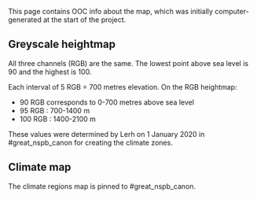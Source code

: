 This page contains OOC info about the map, which was initially
computer-generated at the start of the project.

## Greyscale heightmap

All three channels (RGB) are the same. The lowest point above sea level
is 90 and the highest is 100.

Each interval of 5 RGB = 700 metres elevation. On the RGB heightmap:

- 90 RGB corresponds to 0-700 metres above sea level
- 95 RGB : 700-1400 m
- 100 RGB : 1400-2100 m

These values were determined by Lerh on 1 January 2020 in
\#great_nspb_canon for creating the climate zones.

## Climate map

The climate regions map is pinned to \#great_nspb_canon.